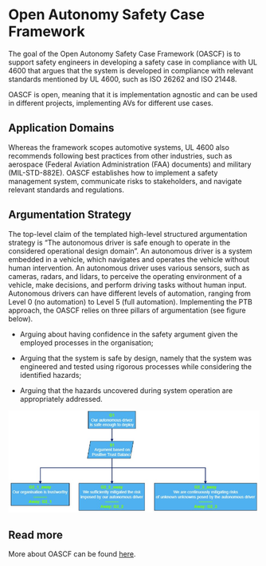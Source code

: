 # Open Autonomy Safety Case Framework

The goal of the Open Autonomy Safety Case Framework (OASCF) is to support safety engineers in developing a safety case in compliance with UL 4600 that argues that the system is developed in compliance with relevant standards mentioned by UL 4600, such as ISO 26262 and ISO 21448.  

OASCF is open, meaning that it is implementation agnostic and can be used in different projects, implementing AVs for different use cases. 

## Application Domains

Whereas the framework scopes automotive systems, UL 4600 also recommends following best practices from other industries, such as aerospace (Federal Aviation Administration (FAA) documents) and military (MIL-STD-882E). OASCF establishes how to implement a safety management system, communicate risks to stakeholders, and navigate relevant standards and regulations. 

## Argumentation Strategy

The top-level claim of the templated high-level structured argumentation strategy is “The autonomous driver is safe enough to operate in the considered operational design domain”. An autonomous driver is a system embedded in a vehicle, which navigates and operates the vehicle without human intervention. An autonomous driver uses various sensors, such as cameras, radars, and lidars, to perceive the operating environment of a vehicle, make decisions, and perform driving tasks without human input. Autonomous drivers can have different levels of automation, ranging from Level 0 (no automation) to Level 5 (full automation). Implementing the PTB approach, the OASCF relies on three pillars of argumentation (see figure below). 

- Arguing about having confidence in the safety argument given the employed processes in the organisation;

- Arguing that the system is safe by design, namely that the system was engineered and tested using rigorous processes while considering the identified hazards;

- Arguing that the hazards uncovered during system operation are appropriately addressed.

![OASCF top-level diagram](./figures/oascf_g1.jpg)

## Read more

More about OASCF can be found [here](https://arxiv.org/abs/2404.05444).
